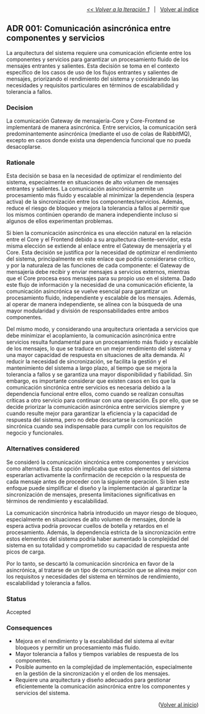 <a name="top"></a>

<p align="right">
  <a href="https://github.com/ramaaorella/final_disenio/blob/main/add-process/design-iterations/iteration-1.md"><i><< Volver a la Iteración 1</i></a>
  &nbsp;&nbsp;|&nbsp;&nbsp;
  <a href="https://github.com/ramaaorella/final_disenio#proceso-add-e-iteraciones"> Volver al índice</a> 
</p>

## ADR 001: Comunicación asincrónica entre componentes y servicios

La arquitectura del sistema requiere una comunicación eficiente entre los componentes y servicios para garantizar un procesamiento fluido de los mensajes entrantes y salientes. Esta decisión se toma en el contexto específico de los casos de uso de los flujos entrantes y salientes de mensajes, priorizando el rendimiento del sistema y considerando las necesidades y requisitos particulares en términos de escalabilidad y tolerancia a fallos.

### Decision

La comunicación Gateway de mensajería-Core y Core-Frontend se implementará de manera asincrónica. Entre servicios, la comunicación será predominantemente asincrónica (mediante el uso de colas de RabbitMQ), excepto en casos donde exista una dependencia funcional que no pueda desacoplarse.

### Rationale

Esta decisión se basa en la necesidad de optimizar el rendimiento del sistema, especialmente en situaciones de alto volumen de mensajes entrantes y salientes. La comunicación asincrónica permite un procesamiento más fluido y escalable al minimizar la dependencia (espera activa) de la sincronización entre los componentes/servicios. Además, reduce el riesgo de bloqueo y mejora la tolerancia a fallos al permitir que los mismos continúen operando de manera independiente incluso si algunos de ellos experimentan problemas.

Si bien la comunicación asincrónica es una elección natural en la relación entre el Core y el Frontend debido a su arquitectura cliente-servidor, esta misma elección se extiende al enlace entre el Gateway de mensajería y el Core. Esta decisión se justifica por la necesidad de optimizar el rendimiento del sistema, principalmente en este enlace que podría considerarse crítico, y por la naturaleza de las funciones de cada componente: el Gateway de mensajería debe recibir y enviar mensajes a servicios externos, mientras que el Core procesa esos mensajes para su propio uso en el sistema. Dado este flujo de información y la necesidad de una comunicación eficiente, la comunicación asincrónica se vuelve esencial para garantizar un procesamiento fluido, independiente y escalable de los mensajes. Además, al operar de manera independiente, se alínea con la búsqueda de una mayor modularidad y división de responsabilidades entre ambos componentes.

Del mismo modo, y considerando una arquitectura orientada a servicios que debe minimizar el acoplamiento, la comunicación asincrónica entre servicios resulta fundamental para un procesamiento más fluido y escalable de los mensajes, lo que se traduce en un mejor rendimiento del sistema y una mayor capacidad de respuesta en situaciones de alta demanda. Al reducir la necesidad de sincronización, se facilita la gestión y el mantenimiento del sistema a largo plazo, al tiempo que se mejora la tolerancia a fallos y se garantiza una mayor disponibilidad y fiabilidad. Sin embargo, es importante considerar que existen casos en los que la comunicación sincrónica entre servicios es necesaria debido a la dependencia funcional entre ellos, como cuando se realizan consultas críticas a otro servicio para continuar con una operación. Es por ello, que se decide priorizar la comunicación asincrónica entre servicios siempre y cuando resulte mejor para garantizar la eficiencia y la capacidad de respuesta del sistema, pero no debe descartarse la comunicación sincrónica cuando sea indispensable para cumplir con los requisitos de negocio y funcionales.

### Alternatives considered

Se consideró la comunicación sincrónica entre componentes y servicios como alternativa. Esta opción implicaba que estos elementos del sistema esperarían activamente la confirmación de recepción o la respuesta de cada mensaje antes de proceder con la siguiente operación. Si bien este enfoque puede simplificar el diseño y la implementación al garantizar la sincronización de mensajes, presenta limitaciones significativas en términos de rendimiento y escalabilidad.

La comunicación sincrónica habría introducido un mayor riesgo de bloqueo, especialmente en situaciones de alto volumen de mensajes, donde la espera activa podría provocar cuellos de botella y retardos en el procesamiento. Además, la dependencia estricta de la sincronización entre estos elementos del sistema podría haber aumentado la complejidad del sistema en su totalidad y comprometido su capacidad de respuesta ante picos de carga.

Por lo tanto, se descartó la comunicación sincrónica en favor de la asincrónica, al tratarse de un tipo de comunicación que se alinea mejor con los requisitos y necesidades del sistema en términos de rendimiento, escalabilidad y tolerancia a fallos.

### Status

Accepted

### Consequences

- Mejora en el rendimiento y la escalabilidad del sistema al evitar bloqueos y permitir un procesamiento más fluido.
- Mayor tolerancia a fallos y tiempos variables de respuesta de los componentes.
- Posible aumento en la complejidad de implementación, especialmente en la gestión de la sincronización y el orden de los mensajes.
- Requiere una arquitectura y diseño adecuados para gestionar eficientemente la comunicación asincrónica entre los componentes y servicios del sistema.

<p align="right">(<a href="#top">Volver al inicio</a>)</p>
